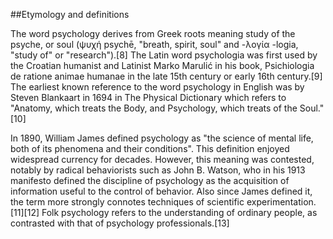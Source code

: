 ##Etymology and definitions

The word psychology derives from Greek roots meaning study of the psyche, or soul (ψυχή psychē, "breath, spirit, soul" and -λογία -logia, "study of" or "research").[8] The Latin word psychologia was first used by the Croatian humanist and Latinist Marko Marulić in his book, Psichiologia de ratione animae humanae in the late 15th century or early 16th century.[9] The earliest known reference to the word psychology in English was by Steven Blankaart in 1694 in The Physical Dictionary which refers to "Anatomy, which treats the Body, and Psychology, which treats of the Soul."[10]

In 1890, William James defined psychology as "the science of mental life, both of its phenomena and their conditions". This definition enjoyed widespread currency for decades. However, this meaning was contested, notably by radical behaviorists such as John B. Watson, who in his 1913 manifesto defined the discipline of psychology as the acquisition of information useful to the control of behavior. Also since James defined it, the term more strongly connotes techniques of scientific experimentation.[11][12] Folk psychology refers to the understanding of ordinary people, as contrasted with that of psychology professionals.[13]